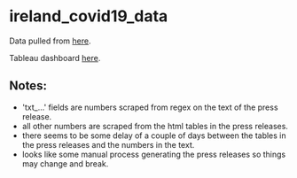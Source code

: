 # ireland_covid19_data

Data pulled from [here](https://www.gov.ie/en/news/7e0924-latest-updates-on-covid-19-coronavirus/).

Tableau dashboard [here](https://public.tableau.com/profile/andrew.maguire#!/vizhome/IrealndCovid19Data/Daily).

## Notes: 
- 'txt_...' fields are numbers scraped from regex on the text of the press release. 
- all other numbers are scraped from the html tables in the press releases. 
- there seems to be some delay of a couple of days between the tables in the press releases and the numbers in the text.
- looks like some manual process generating the press releases so things may change and break.
